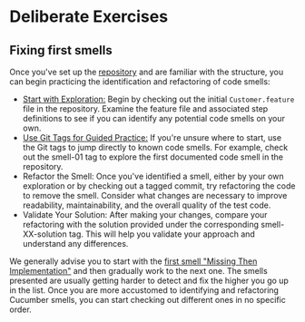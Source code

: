 # Deliberate Exercises

## Fixing first smells
Once you've set up the [repository](https://cucumber-diseases.github.io/repos/) and are familiar with the structure, you can begin practicing the identification and refactoring of code smells:

* [Start with Exploration:](repos#using-git-tags-to-explore-smells) Begin by checking out the initial `Customer.feature` file in the repository. Examine the feature file and associated step definitions to see if you can identify any potential code smells on your own.
* [Use Git Tags for Guided Practice:](repos#compare-with-the-solution) If you're unsure where to start, use the Git tags to jump directly to known code smells. For example, check out the smell-01 tag to explore the first documented code smell in the repository.
* Refactor the Smell: Once you've identified a smell, either by your own exploration or by checking out a tagged commit, try refactoring the code to remove the smell. Consider what changes are necessary to improve readability, maintainability, and the overall quality of the test code.
* Validate Your Solution: After making your changes, compare your refactoring with the solution provided under the corresponding smell-XX-solution tag. This will help you validate your approach and understand any differences.

We generally advise you to start with the [first smell "Missing Then Implementation"](ex-001-missing-then.md) and then gradually work to the next one. The smells presented are usually getting harder to detect and fix the higher you go up in the list. Once you are more accustomed to identifying and refactoring Cucumber smells, you can start checking out different ones in no specific order.
